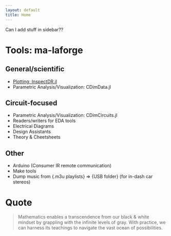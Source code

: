 ```yaml
---
layout: default
title: Home
---
```


<aside id=sidebar>
<p>Can I add stuff in sidebar??</p>
</aside>

<nav>
  <ul></ul>
</nav>

# Tools: ma-laforge

## General/scientific
 - [Plotting: InspectDR.jl](info/inspectdr)
 - Parametric Analysis/Visualization: CDimData.jl

## Circuit-focused
 - Parametric Analysis/Visualization: CDimCircuits.jl
 - Readers/writers for EDA tools
 - Electrical Diagrams
 - Design Assistants
 - Theory & Cheetsheets

## Other
 - Arduino (Consumer IR remote communication)
 - Make tools
 - Dump music from {.m3u playlists} &rArr; {USB folder} (for in-dash car stereos)

# Quote

> Mathematics enables a transcendence from our black & white mindset by
> grappling with the infinite levels of gray. With practice, we can harness
> its teachings to navigate the vast ocean of possibilities.
